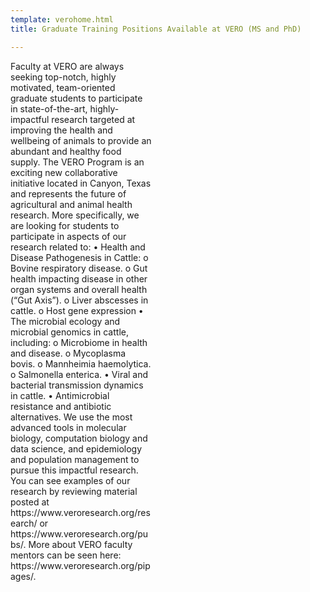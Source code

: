 ```yaml
---
template: verohome.html
title: Graduate Training Positions Available at VERO (MS and PhD)

---
```

<div class="center-container markdown-content-container" style="display: flex; justify-content: space-between;">
  <div style="width: 45%;">
Faculty at VERO are always seeking top-notch, highly motivated, team-oriented graduate students to participate in state-of-the-art, highly-impactful research targeted at improving the health and wellbeing of animals to provide an abundant and healthy food supply.  The VERO Program is an exciting new collaborative initiative located in Canyon, Texas and represents the future of agricultural and animal health research. More specifically, we are looking for students to participate in aspects of our research related to:
•	Health and Disease Pathogenesis in Cattle:
o	Bovine respiratory disease.
o	Gut health impacting disease in other organ systems and overall health (“Gut Axis”).
o	Liver abscesses in cattle.
o	Host gene expression 
•	The microbial ecology and microbial genomics in cattle, including:
o	Microbiome in health and disease.
o	Mycoplasma bovis.
o	Mannheimia haemolytica.
o	Salmonella enterica.
•	Viral and bacterial transmission dynamics in cattle.
•	Antimicrobial resistance and antibiotic alternatives.
We use the most advanced tools in molecular biology, computation biology and data science, and epidemiology and population management to pursue this impactful research.  You can see examples of our research by reviewing material posted at https://www.veroresearch.org/research/ or https://www.veroresearch.org/pubs/.  More about VERO faculty mentors can be seen here: https://www.veroresearch.org/pipages/.   
  </div>
  <div style="width: 50%;">
    <img src="../../assets/" alt="" style="max-width: 100%;"/>
  </div>
</div>
